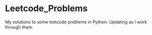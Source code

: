 # Leetcode_Problems

My solutions to some leetcode problems in Python. Updating as I work through them.
